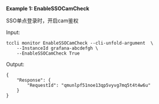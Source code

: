 **Example 1: EnableSSOCamCheck**

SSO单点登录时，开启cam鉴权

Input: 

```
tccli monitor EnableSSOCamCheck --cli-unfold-argument  \
    --InstanceId grafana-abcdefgh \
    --EnableSSOCamCheck True
```

Output: 
```
{
    "Response": {
        "RequestId": "qmunlpf51noe13qp5vyvg7mq5t4t4w6u"
    }
}
```

